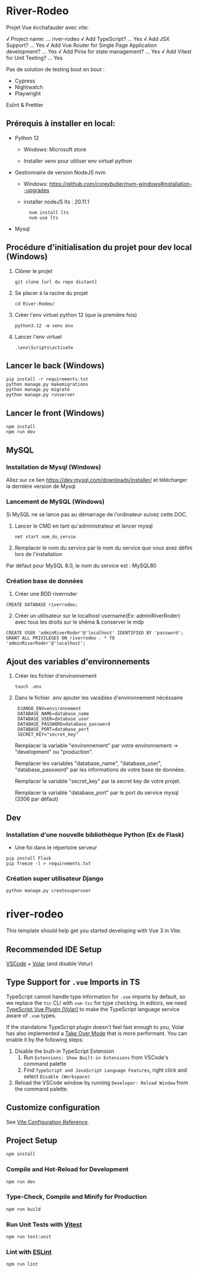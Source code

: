 # River-Rodeo

Projet Vue écchafauder avec vite:

√ Project name: ... river-rodeo
√ Add TypeScript? ... Yes
√ Add JSX Support? ... Yes
√ Add Vue Router for Single Page Application development? ... Yes
√ Add Pinia for state management? ... Yes
√ Add Vitest for Unit Testing? ... Yes

Pas de solution de testing bout en bout :

- Cypress
- Nightwatch
- Playwright

Eslint & Prettier

## Prérequis à installer en local:

- Python 12

  - Windows: Microsoft store

  - Installer venv pour utiliser env virtuel python

- Gestionnaire de version NodeJS nvm

  - Windows: https://github.com/coreybutler/nvm-windows#installation--upgrades

  - installer nodeJS lts : 20.11.1

          nvm install lts
          nvm use lts

- Mysql

## Procédure d'initialisation du projet pour dev local (Windows)

1.  Clôner le projet

        git clone [url du repo distant]

2.  Se placer à la racine du projet

        cd River-Rodeo/

3.  Créer l'env virtuel python 12 (que la première fois)

        python3.12 -m venv env

4.  Lancer l'env virtuel
    ```
    .\env\Scripts\activate
    ```

## Lancer le back (Windows)

    pip install -r requirements.txt
    python manage.py makemigrations
    python manage.py migrate
    python manage.py runserver

## Lancer le front (Windows)

    npm install
    npm run dev

## MySQL

### Installation de Mysql (Windows)

Allez sur ce lien https://dev.mysql.com/downloads/installer/ et télécharger la dernière version de Mysql

### Lancement de MySQL (Windows)

Si MySQL ne se lance pas au démarrage de l'ordinateur suivez cette DOC.

1. Lancer le CMD en tant qu'administrateur et lancer mysql
   ```
   net start nom_du_servie
   ```
2. Remplacer le nom du service par le nom du service que vous avez défini lors de l'installation

Par défaut pour MySQL 8.0, le nom du service est : MySQL80

### Création base de données

1. Créer une BDD riverroder

```
CREATE DATABASE riverrodeo;
```

2. Créer un utilisateur sur le localhost username(Ex: adminRiverRoder) avec tous les droits sur le shéma & conserver le mdp

```
CREATE USER 'adminRiverRoder'@'localhost' IDENTIFIED BY 'password';
GRANT ALL PRIVILEGES ON riverrodeo . * TO 'adminRiverRoder'@'localhost';
```

## Ajout des variables d'environnements

1. Créer les fichier d'environnement
   ```
   touch .env
   ```
2. Dans le fichier .env ajouter les varaibles d'environnement nécéssaire

   ```
    DJANGO_ENV=environnement
    DATABASE_NAME=database_name
    DATABASE_USER=database_user
    DATABASE_PASSWORD=database_password
    DATABASE_PORT=database_port
    SECRET_KEY="secret_key"
   ```

   Remplacer la variable "environnement" par votre environnement -> "development" ou "production".

   Remplacer les variables "database_name", "database_user", "database_password" par les informations de votre base de données.

   Remplacer la variable "secret_key" par la secret key de votre projet.

   Remplacer la variable "database_port" par le port du service mysql (3306 par défaut)

## Dev

### Installation d'une nouvelle bibliothèque Python (Ex de Flask)

- Une foi dans le répertoire serveur

```
pip install Flask
pip freeze -l > requirements.txt
```

### Création super utilisateur Django

```
python manage.py createsuperuser
```

# river-rodeo

This template should help get you started developing with Vue 3 in Vite.

## Recommended IDE Setup

[VSCode](https://code.visualstudio.com/) + [Volar](https://marketplace.visualstudio.com/items?itemName=Vue.volar) (and disable Vetur)

## Type Support for `.vue` Imports in TS

TypeScript cannot handle type information for `.vue` imports by default, so we replace the `tsc` CLI with `vue-tsc` for type checking. In editors, we need [TypeScript Vue Plugin (Volar)](https://marketplace.visualstudio.com/items?itemName=Vue.vscode-typescript-vue-plugin) to make the TypeScript language service aware of `.vue` types.

If the standalone TypeScript plugin doesn't feel fast enough to you, Volar has also implemented a [Take Over Mode](https://github.com/johnsoncodehk/volar/discussions/471#discussioncomment-1361669) that is more performant. You can enable it by the following steps:

1. Disable the built-in TypeScript Extension
   1. Run `Extensions: Show Built-in Extensions` from VSCode's command palette
   2. Find `TypeScript and JavaScript Language Features`, right click and select `Disable (Workspace)`
2. Reload the VSCode window by running `Developer: Reload Window` from the command palette.

## Customize configuration

See [Vite Configuration Reference](https://vitejs.dev/config/).

## Project Setup

```sh
npm install
```

### Compile and Hot-Reload for Development

```sh
npm run dev
```

### Type-Check, Compile and Minify for Production

```sh
npm run build
```

### Run Unit Tests with [Vitest](https://vitest.dev/)

```sh
npm run test:unit
```

### Lint with [ESLint](https://eslint.org/)

```sh
npm run lint
```
